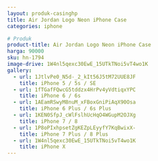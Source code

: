 ```yaml
---
layout: produk-casinghp
title: Air Jordan Logo Neon iPhone Case
categories: iphone

# Produk
product-title: Air Jordan Logo Neon iPhone Case
harga: 90000
sku: hn-1794
image-drive: 1W4nl5qexc30EwE_15UTkTNoi5vT4wo1K
gallery:
  - url: 1JtlvPe0_N5d-_2_kIt56J5tM72UUE8JF
    title: iPhone 5 / 5s / SE
  - url: 1fTGafFQwcG5tddzx4HrPv4yVdtiqxYPC
    title: iPhone 6 / 6s
  - url: 1AEamRSwyM8nuM_xFBoxGniPiAqX90Osa
    title: iPhone 6 Plus / 6s Plus
  - url: 1KEN0SfpJ_cWlFslhUcHqO4WGupM2OJXg
    title: iPhone 7 / 8
  - url: 1P8oPIxhpsetZgKEZpLEyyfY7KqBwixX-
    title: iPhone 7 Plus / 8 Plus
  - url: 1W4nl5qexc30EwE_15UTkTNoi5vT4wo1K
    title: iPhone X
---
```

